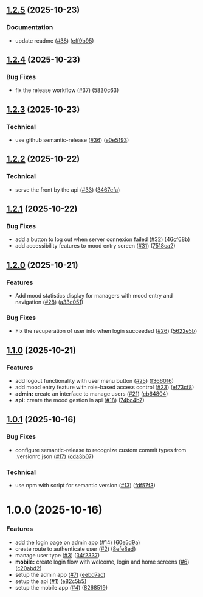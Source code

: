 ## [1.2.5](https://github.com/theotime2005/my-mood/compare/v1.2.4...v1.2.5) (2025-10-23)

### Documentation

* update readme ([#38](https://github.com/theotime2005/my-mood/issues/38)) ([eff9b95](https://github.com/theotime2005/my-mood/commit/eff9b95a358f8d13b25037cf6ac5faf4ee1f34f0))

## [1.2.4](https://github.com/theotime2005/my-mood/compare/v1.2.3...v1.2.4) (2025-10-23)

### Bug Fixes

* fix the release workflow ([#37](https://github.com/theotime2005/my-mood/issues/37)) ([5830c63](https://github.com/theotime2005/my-mood/commit/5830c63930e637c710b3b0828ae46c7588bcfe44))

## [1.2.3](https://github.com/theotime2005/my-mood/compare/v1.2.2...v1.2.3) (2025-10-23)

### Technical

* use github semantic-release ([#36](https://github.com/theotime2005/my-mood/issues/36)) ([e0e5193](https://github.com/theotime2005/my-mood/commit/e0e5193dba26e78bd79a2c83f791719d72237947))

## [1.2.2](https://github.com/theotime2005/my-mood/compare/v1.2.1...v1.2.2) (2025-10-22)

### Technical

* serve the front by the api ([#33](https://github.com/theotime2005/my-mood/issues/33)) ([3467efa](https://github.com/theotime2005/my-mood/commit/3467efadd39e0f318ed107892d6bf1d08676b630))

## [1.2.1](https://github.com/theotime2005/my-mood/compare/v1.2.0...v1.2.1) (2025-10-22)

### Bug Fixes

* add a button to log out when server connexion failed ([#32](https://github.com/theotime2005/my-mood/issues/32)) ([46cf68b](https://github.com/theotime2005/my-mood/commit/46cf68bfa617501dcd7ff7c96c9a635c700bf2df))
* add accessibility features to mood entry screen ([#31](https://github.com/theotime2005/my-mood/issues/31)) ([7518ca2](https://github.com/theotime2005/my-mood/commit/7518ca235232c7f1ab2b0e1d7c4711089c7ef9ba))

## [1.2.0](https://github.com/theotime2005/my-mood/compare/v1.1.0...v1.2.0) (2025-10-21)

### Features

* Add mood statistics display for managers with mood entry and navigation ([#28](https://github.com/theotime2005/my-mood/issues/28)) ([a33c051](https://github.com/theotime2005/my-mood/commit/a33c051f0c835f85561ac78029b1ef1f5efbf720))

### Bug Fixes

* Fix the recuperation of user info when login succeeded ([#26](https://github.com/theotime2005/my-mood/issues/26)) ([5622e5b](https://github.com/theotime2005/my-mood/commit/5622e5b071a6d5cdb23e6aaf9890f9b9f15b0c14))

## [1.1.0](https://github.com/theotime2005/my-mood/compare/v1.0.1...v1.1.0) (2025-10-21)

### Features

* add logout functionality with user menu button ([#25](https://github.com/theotime2005/my-mood/issues/25)) ([f366016](https://github.com/theotime2005/my-mood/commit/f366016f07b75db575d23b23c4cf09bfa9911e58))
* add mood entry feature with role-based access control ([#23](https://github.com/theotime2005/my-mood/issues/23)) ([ef73cf8](https://github.com/theotime2005/my-mood/commit/ef73cf8a050196a794df642dc4d282c5ab8e6e03))
* **admin:** create an interface to manage users ([#21](https://github.com/theotime2005/my-mood/issues/21)) ([cb64804](https://github.com/theotime2005/my-mood/commit/cb6480492d8b3b7e859b6c89c663b986ae40f093))
* **api:** create the mood gestion in api ([#18](https://github.com/theotime2005/my-mood/issues/18)) ([74bc4b7](https://github.com/theotime2005/my-mood/commit/74bc4b775ab47f335ef8b7432c761ce2206a225c))

## [1.0.1](https://github.com/theotime2005/my-mood/compare/v1.0.0...v1.0.1) (2025-10-16)

### Bug Fixes

* configure semantic-release to recognize custom commit types from .versionrc.json ([#17](https://github.com/theotime2005/my-mood/issues/17)) ([cda3b07](https://github.com/theotime2005/my-mood/commit/cda3b07981848e3566f9e48aa5548710c3d70f72))

### Technical

* use npm with script for semantic version ([#13](https://github.com/theotime2005/my-mood/issues/13)) ([fdf57f3](https://github.com/theotime2005/my-mood/commit/fdf57f332c8249cd2bbecbc324b052a0b59ee23b))

# 1.0.0 (2025-10-16)


### Features

* add the login page on admin app ([#14](https://github.com/theotime2005/my-mood/issues/14)) ([60e5d9a](https://github.com/theotime2005/my-mood/commit/60e5d9a70da3bc6ba8e5e3fd4d253345b7ca1a6d))
* create route to authenticate user ([#2](https://github.com/theotime2005/my-mood/issues/2)) ([8efe8ed](https://github.com/theotime2005/my-mood/commit/8efe8edef6d4ee02d3a6c834aacd2fabd909765a))
* manage user type ([#3](https://github.com/theotime2005/my-mood/issues/3)) ([34f2337](https://github.com/theotime2005/my-mood/commit/34f23374afa6b71fa76e1081a7251bc2dccca916))
* **mobile:** create login flow with welcome, login and home screens ([#6](https://github.com/theotime2005/my-mood/issues/6)) ([c20abd2](https://github.com/theotime2005/my-mood/commit/c20abd2d6f20552b632d1024fc6eed3e3a0db3e1))
* setup the admin app ([#7](https://github.com/theotime2005/my-mood/issues/7)) ([eebd7ac](https://github.com/theotime2005/my-mood/commit/eebd7ac6e01627bef156f82ef45a52e2226af46b))
* setup the api ([#1](https://github.com/theotime2005/my-mood/issues/1)) ([e82c5b5](https://github.com/theotime2005/my-mood/commit/e82c5b52cc72d9d58714e4b037741cada9f4abb2))
* setup the mobile app ([#4](https://github.com/theotime2005/my-mood/issues/4)) ([8268519](https://github.com/theotime2005/my-mood/commit/8268519d9be9469f8577be14cbe007bd7d6cb045))
